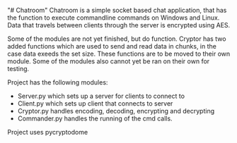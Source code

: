 "# Chatroom" 
Chatroom is a simple socket based chat application, that has the function to
execute commandline commands on Windows and Linux. 
Data that travels between clients through the server is encrypted using AES.

Some of the modules are not yet finished, but do function. 
Cryptor has two added functions which are used to send and read data in chunks, in the
case data exeeds the set size. These functions are to be moved to their own module.
Some of the modules also cannot yet be ran on their own for testing.


Project has the following modules:
- Server.py which sets up a server for clients to connect to 
- Client.py which sets up client that connects to server
- Cryptor.py handles encoding, decoding, encrypting and decrypting
- Commander.py handles the running of the cmd calls.

Project uses pycryptodome
